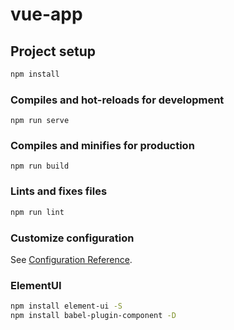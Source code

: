 # vue-app

## Project setup
```bash
npm install
```
### Compiles and hot-reloads for development
```shell
npm run serve
```
### Compiles and minifies for production
```shell
npm run build
```

### Lints and fixes files
```bash
npm run lint
```

### Customize configuration
See [Configuration Reference](https://cli.vuejs.org/config/).

### ElementUI
```bash
npm install element-ui -S
npm install babel-plugin-component -D
```

